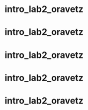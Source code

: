 # intro_lab2_oravetz
# intro_lab2_oravetz
# intro_lab2_oravetz
# intro_lab2_oravetz
# intro_lab2_oravetz
